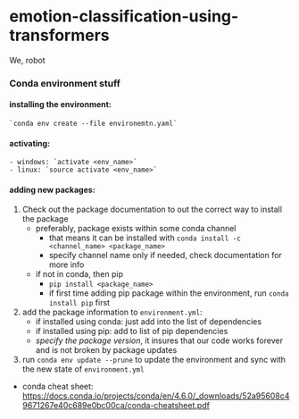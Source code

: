 # emotion-classification-using-transformers
We, robot

### Conda environment stuff
#### installing the environment: 
    `conda env create --file environemtn.yaml`

#### activating: 
    - windows: `activate <env_name>`
    - linux: `source activate <env_name>`

#### adding new packages:
1. Check out the package documentation to out the correct way to install the package
    - preferably, package exists within some conda channel
        - that means it can be installed with `conda install -c <channel_name> <package_name>`
        - specify channel name only if needed, check documentation for more info
    - if not in conda, then pip
      - `pip install <package_name>` 
      - if first time adding pip package within the environment, run `conda install pip` first
2. add the package information to `environment.yml`:
    - if installed using conda: just add into the list of dependencies
    - if installed using pip: add to list of pip dependencies
    - *specify the package version*, it insures that our code works forever and is not broken by package updates
3. run `conda env update --prune` to update the environment and sync with the new state of `environment.yml`
 - conda cheat sheet: https://docs.conda.io/projects/conda/en/4.6.0/_downloads/52a95608c49671267e40c689e0bc00ca/conda-cheatsheet.pdf
